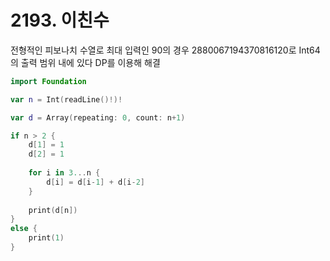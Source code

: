 # 2193. 이친수
전형적인 피보나치 수열로
최대 입력인 90의 경우 2880067194370816120로 Int64의 출력 범위 내에 있다
DP를 이용해 해결

```swift
import Foundation

var n = Int(readLine()!)!

var d = Array(repeating: 0, count: n+1)

if n > 2 {
    d[1] = 1
    d[2] = 1
    
    for i in 3...n {
        d[i] = d[i-1] + d[i-2]
    }
    
    print(d[n])
}
else {
    print(1)
}
```
